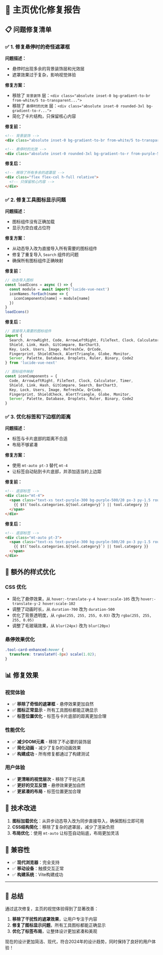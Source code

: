 # 🔧 主页优化修复报告

## 📋 问题修复清单

### ✅ 1. 修复悬停时的奇怪遮罩框

**问题描述：**
- 悬停时出现多余的背景装饰层和光效层
- 遮罩效果过于复杂，影响视觉体验

**修复方案：**
- 移除了 `背景装饰` 层：`<div class="absolute inset-0 bg-gradient-to-br from-white/5 to-transparent...">`
- 移除了 `悬停时的光效` 层：`<div class="absolute inset-0 rounded-3xl bg-gradient-to-r...">`
- 简化了卡片结构，只保留核心内容

**修复前：**
```html
<!-- 背景装饰 -->
<div class="absolute inset-0 bg-gradient-to-br from-white/5 to-transparent rounded-3xl opacity-0 group-hover:opacity-100 transition-opacity duration-500"></div>

<!-- 悬停时的光效 -->
<div class="absolute inset-0 rounded-3xl bg-gradient-to-r from-purple-500/0 via-purple-500/10 to-blue-500/0 opacity-0 group-hover:opacity-100 transition-opacity duration-500 pointer-events-none"></div>
```

**修复后：**
```html
<!-- 移除了所有多余的遮罩层 -->
<div class="flex flex-col h-full relative">
  <!-- 只保留核心内容 -->
</div>
```

### ✅ 2. 修复工具图标显示问题

**问题描述：**
- 图标组件没有正确加载
- 显示为空白或占位符

**修复方案：**
- 从动态导入改为直接导入所有需要的图标组件
- 修复了重复导入 `Search` 组件的问题
- 确保所有图标组件正确映射

**修复前：**
```javascript
// 动态导入图标
const loadIcons = async () => {
  const module = await import('lucide-vue-next')
  iconNames.forEach(name => {
    iconComponents[name] = module[name]
  })
}
loadIcons()
```

**修复后：**
```javascript
// 直接导入需要的图标组件
import { 
  Search, ArrowRight, Code, ArrowLeftRight, FileText, Clock, Calculator, Timer,
  Shield, Link, Hash, GitCompare, BarChart3,
  Key, Lock, Users, Image, RefreshCw, QrCode,
  Fingerprint, ShieldCheck, AlertTriangle, Globe, Monitor,
  Server, Palette, Database, Droplets, Ruler, Binary, Code2
} from 'lucide-vue-next'

// 图标组件映射
const iconComponents = {
  Code, ArrowLeftRight, FileText, Clock, Calculator, Timer,
  Shield, Link, Hash, GitCompare, Search, BarChart3,
  Key, Lock, Users, Image, RefreshCw, QrCode,
  Fingerprint, ShieldCheck, AlertTriangle, Globe, Monitor,
  Server, Palette, Database, Droplets, Ruler, Binary, Code2
}
```

### ✅ 3. 优化标签和下边框的距离

**问题描述：**
- 标签与卡片底部的距离不合适
- 布局不够紧凑

**修复方案：**
- 使用 `mt-auto pt-3` 替代 `mt-4`
- 让标签自动贴到卡片底部，并添加适当的上边距

**修复前：**
```html
<!-- 底部标签 -->
<div class="mt-4">
  <span class="text-xs text-purple-300 bg-purple-500/20 px-3 py-1.5 rounded-full backdrop-blur-sm border border-purple-500/30 font-medium">
    {{ $t(`tools.categories.${tool.category}`) || tool.category }}
  </span>
</div>
```

**修复后：**
```html
<!-- 底部标签 -->
<div class="mt-auto pt-3">
  <span class="text-xs text-purple-300 bg-purple-500/20 px-3 py-1.5 rounded-full backdrop-blur-sm border border-purple-500/30 font-medium">
    {{ $t(`tools.categories.${tool.category}`) || tool.category }}
  </span>
</div>
```

## 🎨 额外的样式优化

### CSS 优化
- 简化了悬停效果，从 `hover:-translate-y-4 hover:scale-105` 改为 `hover:-translate-y-2 hover:scale-102`
- 调整了动画时长，从 `duration-700` 改为 `duration-500`
- 优化了背景透明度，从 `rgba(255, 255, 255, 0.03)` 改为 `rgba(255, 255, 255, 0.05)`
- 调整了毛玻璃效果，从 `blur(24px)` 改为 `blur(20px)`

### 悬停效果优化
```css
.tool-card-enhanced:hover {
  transform: translateY(-8px) scale(1.02);
}
```

## 📊 修复效果

### 视觉体验
- ✅ **移除了奇怪的遮罩框** - 悬停效果更加自然
- ✅ **图标正常显示** - 所有工具图标都能正确显示
- ✅ **标签位置优化** - 标签与卡片底部的距离更加合理

### 性能优化
- ✅ **减少DOM元素** - 移除了不必要的装饰层
- ✅ **简化动画** - 减少了复杂的动画效果
- ✅ **构建成功** - 所有修复都通过了构建测试

### 用户体验
- ✅ **更清晰的视觉层次** - 移除了干扰元素
- ✅ **更好的交互反馈** - 悬停效果更加自然
- ✅ **更紧凑的布局** - 标签位置更加合理

## 🚀 技术改进

1. **图标加载优化**：从异步动态导入改为同步直接导入，确保图标立即可用
2. **CSS结构简化**：移除了复杂的遮罩层，减少了渲染负担
3. **布局优化**：使用 `mt-auto` 让标签自动贴底，布局更加灵活

## 📱 兼容性

- ✅ **现代浏览器**：完全支持
- ✅ **移动设备**：触摸交互正常
- ✅ **构建系统**：Vite构建成功

---

## 🎉 总结

通过这次修复，主页的视觉体验得到了显著改善：

1. **移除了干扰性的遮罩效果**，让用户专注于内容
2. **修复了图标显示问题**，所有工具图标都能正确显示
3. **优化了标签布局**，让整体设计更加紧凑和美观

现在的设计更加简洁、现代，符合2024年的设计趋势，同时保持了良好的用户体验！
